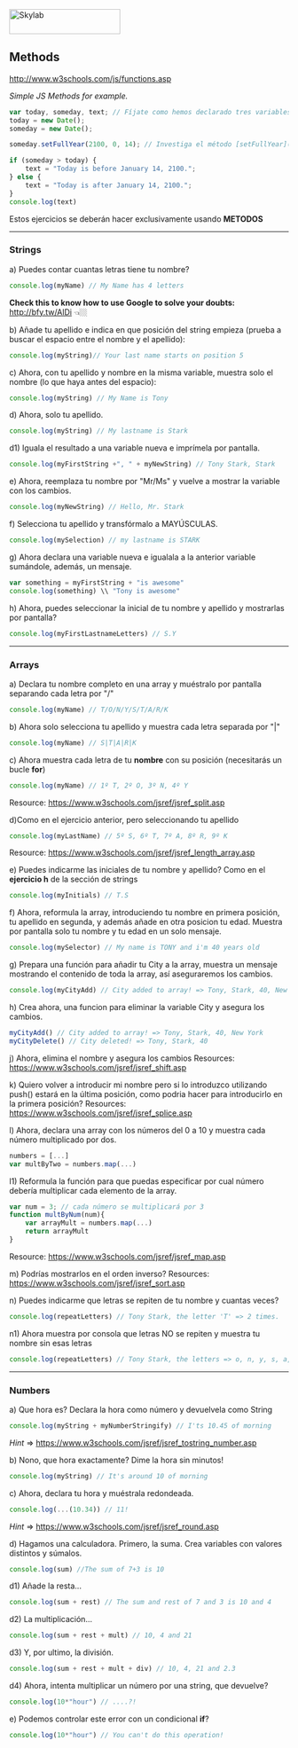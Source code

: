 <img src="http://www.skylabcoders.com/images/403/default.png" alt="Skylab" style="width:200px;height:45px;">

## Methods

http://www.w3schools.com/js/functions.asp

*Simple JS Methods for example.*

```javascript
var today, someday, text; // Fíjate como hemos declarado tres variables y les asignamos valores más adelante.
today = new Date();
someday = new Date();

someday.setFullYear(2100, 0, 14); // Investiga el método [setFullYear](https://developer.mozilla.org/en-US/docs/Web/JavaScript/Reference/Global_Objects/Date/setFullYear)

if (someday > today) {
    text = "Today is before January 14, 2100.";
} else {
    text = "Today is after January 14, 2100.";
}
console.log(text)

```

Estos ejercicios se deberán hacer exclusivamente usando **METODOS**

---


### Strings
a) Puedes contar cuantas letras tiene tu nombre? 

```javascript
console.log(myName) // My Name has 4 letters 
```
**Check this to know how to use Google to solve your doubts:** http://bfy.tw/AlDi 👈🏼

b) Añade tu apellido e indica en que posición del string empieza (prueba a buscar el espacio entre el nombre y el apellido):

```javascript
console.log(myString)// Your last name starts on position 5
```
 
c) Ahora, con tu apellido y nombre en la misma variable, muestra solo el nombre (lo que haya antes del espacio):

```javascript
console.log(myString) // My Name is Tony 
```
 
d) Ahora, solo tu apellido.

```javascript
console.log(myString) // My lastname is Stark
```

d1) Iguala el resultado a una variable nueva e imprímela por pantalla.

```javascript
console.log(myFirstString +", " + myNewString) // Tony Stark, Stark
```

e) Ahora, reemplaza tu nombre por "Mr/Ms" y vuelve a mostrar la variable con los cambios. 

```javascript
console.log(myNewString) // Hello, Mr. Stark 
```
 
f) Selecciona tu apellido y transfórmalo a MAYÚSCULAS.

```javascript
console.log(mySelection) // my lastname is STARK
```

g) Ahora declara una variable nueva e igualala a la anterior variable sumándole, además, un mensaje.

```javascript
var something = myFirstString + "is awesome"
console.log(something) \\ "Tony is awesome"

```

h) Ahora, puedes seleccionar la inicial de tu nombre y apellido y mostrarlas por pantalla?

```javascript
console.log(myFirstLastnameLetters) // S.Y
```

---

### Arrays
a) Declara tu nombre completo en una array y muéstralo por pantalla separando cada letra por "/"

```javascript
console.log(myName) // T/O/N/Y/S/T/A/R/K
```

b) Ahora solo selecciona tu apellido y muestra cada letra separada por "|"

```javascript
console.log(myName) // S|T|A|R|K
```

c) Ahora muestra cada letra de tu **nombre** con su posición (necesitarás un bucle **for**)

```javascript
console.log(myName) // 1º T, 2º O, 3º N, 4º Y
```

Resource: https://www.w3schools.com/jsref/jsref_split.asp

d)Como en el ejercicio anterior, pero seleccionando tu apellido

```javascript
console.log(myLastName) // 5º S, 6º T, 7º A, 8º R, 9º K
```

Resource: https://www.w3schools.com/jsref/jsref_length_array.asp

e) Puedes indicarme las iniciales de tu nombre y apellido? Como en el **ejercicio h** de la sección de strings

```javascript
console.log(myInitials) // T.S
```

f) Ahora, reformula la array, introduciendo tu nombre en primera posición, tu apellido en segunda, y además añade en otra posicion tu edad.
Muestra por pantalla solo tu nombre y tu edad en un solo mensaje.

```javascript
console.log(mySelector) // My name is TONY and i'm 40 years old
```

g) Prepara una función para añadir tu City a la array, muestra un mensaje mostrando el contenido de toda la array, así aseguraremos los cambios.

```javascript
console.log(myCityAdd) // City added to array! => Tony, Stark, 40, New York
```

h) Crea ahora, una funcion para eliminar la variable City y asegura los cambios.

```javascript
myCityAdd() // City added to array! => Tony, Stark, 40, New York
myCityDelete() // City deleted! => Tony, Stark, 40
```

j) Ahora, elimina el nombre y asegura los cambios
Resources: https://www.w3schools.com/jsref/jsref_shift.asp

k) Quiero volver a introducir mi nombre pero si lo introduzco utilizando push() estará en la última posición, como podria hacer para introducirlo en la primera posición?
Resources: https://www.w3schools.com/jsref/jsref_splice.asp

l) Ahora, declara una array con los números del 0 a 10 y muestra cada número multiplicado por dos.

```javascript
numbers = [...]
var multByTwo = numbers.map(...)
```

l1) Reformula la función para que puedas especificar por cual número debería multiplicar cada elemento de la array.

```javascript
var num = 3; // cada número se multiplicará por 3
function multByNum(num){
    var arrayMult = numbers.map(...)
    return arrayMult
}
```

Resource: https://www.w3schools.com/jsref/jsref_map.asp

m) Podrías mostrarlos en el orden inverso?
Resources: https://www.w3schools.com/jsref/jsref_sort.asp

n) Puedes indicarme que letras se repiten de tu nombre y cuantas veces?

```javascript
console.log(repeatLetters) // Tony Stark, the letter 'T' => 2 times.
```

n1) Ahora muestra por consola que letras NO se repiten y muestra tu nombre sin esas letras

```javascript
console.log(repeatLetters) // Tony Stark, the letters => o, n, y, s, a, r, k are not repeated, the name is => Ony Sark
```

---

### Numbers
a) Que hora es? Declara la hora como número y devuelvela como String 

```javascript
console.log(myString + myNumberStringify) // I'ts 10.45 of morning
```
*Hint* => https://www.w3schools.com/jsref/jsref_tostring_number.asp

b) Nono, que hora exactamente? Dime la hora sin minutos!

```javascript
console.log(myString) // It's around 10 of morning
```

c) Ahora, declara tu hora y muéstrala redondeada.

```javascript
console.log(...(10.34)) // 11!
```
*Hint* => https://www.w3schools.com/jsref/jsref_round.asp

d) Hagamos una calculadora. Primero, la suma. Crea variables con valores distintos y súmalos.

```javascript
console.log(sum) //The sum of 7+3 is 10
```

d1) Añade la resta...

```javascript
console.log(sum + rest) // The sum and rest of 7 and 3 is 10 and 4 
```

d2) La multiplicación...

```javascript
console.log(sum + rest + mult) // 10, 4 and 21
```

d3) Y, por ultimo, la división.

```javascript
console.log(sum + rest + mult + div) // 10, 4, 21 and 2.3
```

d4) Ahora, intenta multiplicar un número por una string, que devuelve?

```javascript
console.log(10*"hour") // ....?!
```

e) Podemos controlar este error con un condicional **if**?

```javascript
console.log(10*"hour") // You can't do this operation!
```
